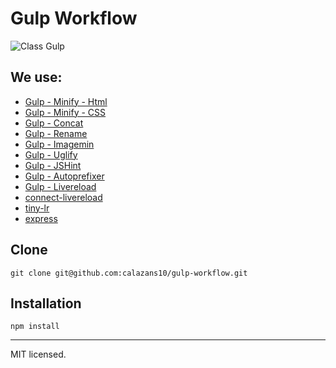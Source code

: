Gulp Workflow
=============

![Class Gulp](https://raw.github.com/calazans10/gulp-workflow/master/assets/img/logo.png)

## We use:

* [Gulp - Minify - Html](https://npmjs.org/package/gulp-minify-html)
* [Gulp - Minify - CSS](https://github.com/jonathanepollack/gulp-minify-css)
* [Gulp - Concat](https://npmjs.org/package/gulp-concat)
* [Gulp - Rename](https://github.com/hparra/gulp-rename)
* [Gulp - Imagemin](https://npmjs.org/package/gulp-imagemin)
* [Gulp - Uglify](https://npmjs.org/package/gulp-uglify)
* [Gulp - JSHint](https://npmjs.org/package/gulp-jshint)
* [Gulp - Autoprefixer](https://github.com/Metrime/gulp-autoprefixer)
* [Gulp - Livereload](https://github.com/vohof/gulp-livereload)
* [connect-livereload](https://github.com/intesso/connect-livereload)
* [tiny-lr](https://github.com/mklabs/tiny-lr)
* [express](https://github.com/visionmedia/express)

## Clone
	git clone git@github.com:calazans10/gulp-workflow.git

## Installation
	npm install

- - -
MIT licensed.
